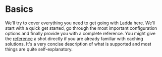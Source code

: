 # Basics
We'll try to cover everything you need to get going with Ladda here. We'll start with a quick get started, go through the most important configuration options and finally provide you with a complete reference. You might give the [reference](Configuration.md) a shot directly if you are already familiar with caching solutions. It's a very concise description of what is supported and most things are quite self-explanatory. 
